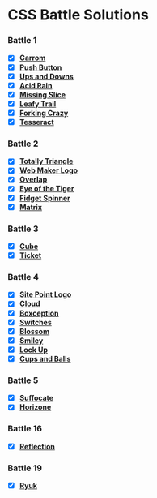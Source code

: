# CSS Battle Solutions

### Battle 1

- [x] [**Carrom**](Battle1/2_Carrom.html)
- [x] [**Push Button**](Battle1/3_PushButton.html)
- [x] [**Ups and Downs**](Battle1/4_UpsnDowns.html)
- [x] [**Acid Rain**](Battle1/5_AcidRain.html)
- [x] [**Missing Slice**](Battle1/6_MissingSlice.html)
- [x] [**Leafy Trail**](Battle1/7_LeafyTrail.html)
- [x] [**Forking Crazy**](Battle1/8_ForkingCrazy.html)
- [x] [**Tesseract**](Battle1/9_Tesseract.html)

### Battle 2

- [x] [**Totally Triangle**](Battle2/13_TotallyTriangle.html)
- [x] [**Web Maker Logo**](Battle2/14_WebMakerLogo.html)
- [x] [**Overlap**](Battle2/15_Overlap.html)
- [x] [**Eye of the Tiger**](Battle2/16_EyeOfTheTiger.html)
- [x] [**Fidget Spinner**](Battle2/17_FidgetSpinner.html)
- [x] [**Matrix**](Battle2/18_Matrix.html)

### Battle 3

- [x] [**Cube**](Battle3/19_Cube.html)
- [x] [**Ticket**](Battle3/20_Ticket.html)

### Battle 4

- [x] [**Site Point Logo**](Battle4/21_SitePointLogo.html)
- [x] [**Cloud**](Battle4/22_Cloud.html)
- [x] [**Boxception**](Battle4/23_Boxception.html)
- [x] [**Switches**](Battle4/24_Switches.html)
- [x] [**Blossom**](Battle4/25_Blossom.html)
- [x] [**Smiley**](Battle4/26_Smiley.html)
- [x] [**Lock Up**](Battle4/27_LockUp.html)
- [x] [**Cups and Balls**](Battle4/28_CupsAndBalls.html)

### Battle 5

- [x] [**Suffocate**](Battle5/29_Suffocate.html)
- [x] [**Horizone**](Battle5/30_Horizone.html)

### Battle 16

- [x] [**Reflection**](Battle16/91_Reflection.html)

### Battle 19

- [x] [**Ryuk**](Battle18/105_Ryuk.html)

